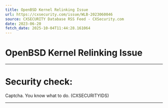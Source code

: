```yaml
---
title: OpenBSD Kernel Relinking Issue
url: https://cxsecurity.com/issue/WLB-2023060046
source: CXSECURITY Database RSS Feed - CXSecurity.com
date: 2023-06-20
fetch_date: 2025-10-04T11:44:28.161064
---
```


# OpenBSD Kernel Relinking Issue

---

# Security check:

Captcha. You know what to do. (CXSECURITYIDS)

---